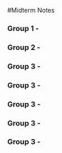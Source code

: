 #Midterm Notes

### Group 1 - 

### Group 2 -

### Group 3 -

### Group 3 -

### Group 3 -

### Group 3 -

### Group 3 -
